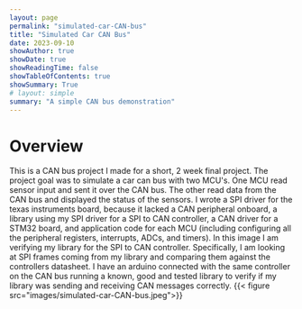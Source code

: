 ```yaml
---
layout: page
permalink: "simulated-car-CAN-bus"
title: "Simulated Car CAN Bus"
date: 2023-09-10
showAuthor: true
showDate: true
showReadingTime: false
showTableOfContents: true
showSummary: True
# layout: simple
summary: "A simple CAN bus demonstration"
---
```


# Overview

This is a CAN bus project I made for a short, 2 week final project. The project goal was to simulate a car can bus with two MCU's. One MCU read sensor input and sent it over the CAN bus. The other read data from the CAN bus and displayed the status of the sensors. I wrote a SPI driver for the texas instruments board, because it lacked a CAN peripheral onboard, a library using my SPI driver for a SPI to CAN controller, a CAN driver for a STM32 board, and application code for each MCU (including configuring all the peripheral registers, interrupts, ADCs, and timers). In this image I am verifying my library for the SPI to CAN controller. Specifically, I am looking at SPI frames coming from my library and comparing them against the controllers datasheet. I have an arduino connected with the same controller on the CAN bus running a known, good and tested library to verify if my library was sending and receiving CAN messages correctly.
{{< figure src="images/simulated-car-CAN-bus.jpeg">}}
